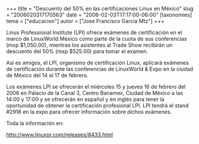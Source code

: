 +++
title = "Descuento del 50% en las certificaciones Linux en México"
slug = "2006020317170563"
date = "2006-02-03T17:17:00-06:00"
[taxonomies]
tema = ["educacion"]
autor = ["Jose Francisco Garcia Mtz"]
+++

Linux Professional Institute (LPI) ofrece exámenes de certificación en
el marco de LinuxWorld México como parte de la cuota de sus conferencias
(mxp $1,050.00), mientras los asistentes al Trade Show recibirán un
descuento del 50% (mxp $525.00) para tomar el examen.

<!-- more -->
Así es amigos, el LPI, organismo de certificación Linux, aplicará
exámenes de certificación durante las conferencias de LinuxWorld & Expo
en la ciudad de México del 14 al 17 de febrero.

Los exámenes LPI se ofrecerán el miércoles 15 y jueves 16 de febrero del
2006 en Palacio de la Canal 3, Centro Banamex, Ciudad de México a las
14:00 y 17:00 y se ofrecerán en español y en inglés para tener la
oportunidad de obtener la certificación profesional LPI. LPI tendrá el
stand #2918 en la expo para ofrecer información sobre dichos exámenes.

Toda la información en:

<a href="http://www.linuxpr.com/releases/8433.html">http://www.linuxpr.com/releases/8433.html</a>
